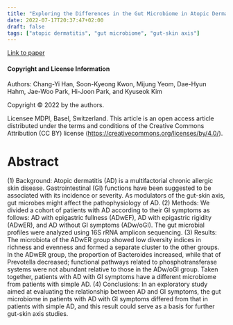 ```yaml
---
title: "Exploring the Differences in the Gut Microbiome in Atopic Dermatitis According to the Presence of Gastrointestinal Symptoms"
date: 2022-07-17T20:37:47+02:00
draft: false
tags: ["atopic dermatitis", "gut microbiome", "gut-skin axis"]
---
```


[Link to paper](https://pubmed.ncbi.nlm.nih.gov/35806975/)

#### Copyright and License Information

Authors: Chang-Yi Han, Soon-Kyeong Kwon, Mijung Yeom, Dae-Hyun Hahm, Jae-Woo Park, Hi-Joon Park, and Kyuseok Kim

Copyright © 2022 by the authors.

Licensee MDPI, Basel, Switzerland. This article is an open access article distributed under the terms and conditions of the Creative Commons Attribution (CC BY) license (https://creativecommons.org/licenses/by/4.0/).

# Abstract


(1) Background: Atopic dermatitis (AD) is a multifactorial chronic allergic skin disease. Gastrointestinal (GI) functions have been suggested to be associated with its incidence or severity. As modulators of the gut-skin axis, gut microbes might affect the pathophysiology of AD. (2) Methods: We divided a cohort of patients with AD according to their GI symptoms as follows: AD with epigastric fullness (ADwEF), AD with epigastric rigidity (ADwER), and AD without GI symptoms (ADw/oGI). The gut microbial profiles were analyzed using 16S rRNA amplicon sequencing. (3) Results: The microbiota of the ADwER group showed low diversity indices in richness and evenness and formed a separate cluster to the other groups. In the ADwER group, the proportion of Bacteroides increased, while that of Prevotella decreased; functional pathways related to phosphotransferase systems were not abundant relative to those in the ADw/oGI group. Taken together, patients with AD with GI symptoms have a different microbiome from patients with simple AD. (4) Conclusions: In an exploratory study aimed at evaluating the relationship between AD and GI symptoms, the gut microbiome in patients with AD with GI symptoms differed from that in patients with simple AD, and this result could serve as a basis for further gut-skin axis studies. 

